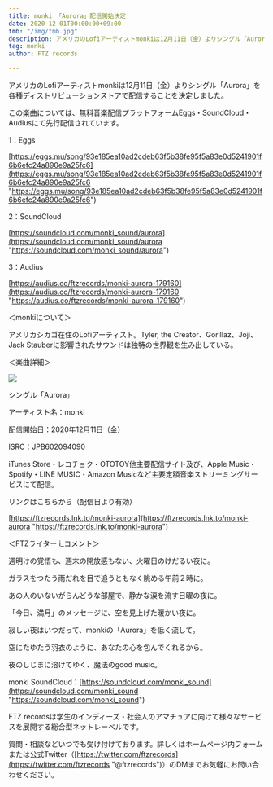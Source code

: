 ```yaml
---
title: monki 「Aurora」配信開始決定
date: 2020-12-01T00:00:00+09:00
tmb: "/img/tmb.jpg"
description: アメリカのLofiアーティストmonkiは12月11日（金）よりシングル「Aurora」を各種ディストリビューションストアで配信することを決定しました。
tag: monki
author: FTZ records

---
```

アメリカのLofiアーティストmonkiは12月11日（金）よりシングル「Aurora」を各種ディストリビューションストアで配信することを決定しました。

この楽曲については、無料音楽配信プラットフォームEggs・SoundCloud・Audiusにて先行配信されています。

1：Eggs

[https://eggs.mu/song/93e185ea10ad2cdeb63f5b38fe95f5a83e0d5241901f6b6efc24a890e9a25fc6](https://eggs.mu/song/93e185ea10ad2cdeb63f5b38fe95f5a83e0d5241901f6b6efc24a890e9a25fc6 "https://eggs.mu/song/93e185ea10ad2cdeb63f5b38fe95f5a83e0d5241901f6b6efc24a890e9a25fc6")

2：SoundCloud

[https://soundcloud.com/monki_sound/aurora](https://soundcloud.com/monki_sound/aurora "https://soundcloud.com/monki_sound/aurora")

3：Audius

[https://audius.co/ftzrecords/monki-aurora-179160](https://audius.co/ftzrecords/monki-aurora-179160 "https://audius.co/ftzrecords/monki-aurora-179160")

＜monkiについて＞

アメリカシカゴ在住のLofiアーティスト。Tyler, the Creator、Gorillaz、Joji、Jack Stauberに影響されたサウンドは独特の世界観を生み出している。

＜楽曲詳細＞

![](/images/aurora.png)

シングル「Aurora」

アーティスト名：monki

配信開始日：2020年12月11日（金）

ISRC：JPB602094090

iTunes Store・レコチョク・OTOTOY他主要配信サイト及び、Apple Music・Spotify・LINE MUSIC・Amazon Musicなど主要定額音楽ストリーミングサービスにて配信。

リンクはこちらから（配信日より有効）

[https://ftzrecords.lnk.to/monki-aurora](https://ftzrecords.lnk.to/monki-aurora "https://ftzrecords.lnk.to/monki-aurora") 

＜FTZライター i_コメント＞

週明けの覚悟も、週末の開放感もない、火曜日のけだるい夜に。

ガラスをつたう雨だれを目で追うともなく眺める午前２時に。

あの人のいないがらんどうな部屋で、静かな涙を流す日曜の夜に。

「今日、満月」のメッセージに、空を見上げた暖かい夜に。

寂しい夜はいつだって、monkiの「Aurora」を低く流して。

空にたゆたう羽衣のように、あなたの心を包んでくれるから。

夜のしじまに溶けてゆく、魔法のgood music。

 

monki SoundCloud：[https://soundcloud.com/monki_sound](https://soundcloud.com/monki_sound "https://soundcloud.com/monki_sound")

FTZ recordsは学生のインディーズ・社会人のアマチュアに向けて様々なサービスを展開する総合型ネットレーベルです。

質問・相談などいつでも受け付けております。詳しくはホームページ内フォームまたは公式Twitter（[https://twitter.com/ftzrecords](https://twitter.com/ftzrecords "@ftzrecords")）のDMまでお気軽にお問い合わせください。